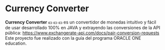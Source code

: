 # Currency Converter 


**Currency Converter** 	:dollar: 	:dollar: 	:dollar: es un convertidor de monedas intuitivo y fácil de usar desarrollado 100% en JAVA y extrayendo las conversiones de la API pública: https://www.exchangerate-api.com/docs/pair-conversion-requests
Este proyecto fue realizado con la guía del programa ORACLE ONE education.
